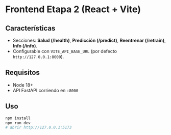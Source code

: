 # Frontend Etapa 2 (React + Vite)

## Características
- Secciones: **Salud (/health)**, **Predicción (/predict)**, **Reentrenar (/retrain)**, **Info (/info)**.
- Configurable con `VITE_API_BASE_URL` (por defecto `http://127.0.0.1:8000`).

## Requisitos
- Node 18+
- API FastAPI corriendo en `:8000`

## Uso
```bash
npm install
npm run dev
# abrir http://127.0.0.1:5173
```
